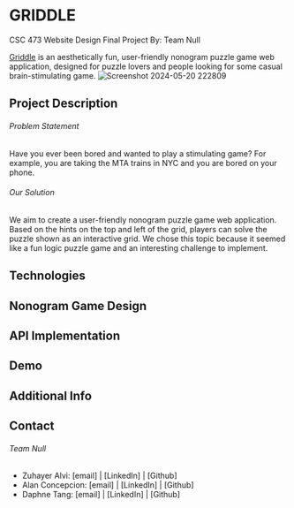# GRIDDLE
CSC 473 Website Design Final Project
By: Team Null

[Griddle](https://griddle-csc-473-final-project.vercel.app/) is an aesthetically fun, user-friendly nonogram puzzle game web application, designed for puzzle lovers and people looking for some casual brain-stimulating game.
![Screenshot 2024-05-20 222809](https://github.com/alanc224/CSC473FinalProject/assets/80214490/262d94be-d9e2-44df-900a-7a80b4f52445)

## Project Description
###### Problem Statement
Have you ever been bored and wanted to play a stimulating game? For example, you are taking the MTA trains in NYC and you are bored on your phone.
###### Our Solution
We aim to create a user-friendly nonogram puzzle game web application. Based on the hints on the top and left of the grid, players can solve the puzzle shown as an interactive grid. We chose this topic because it seemed like a fun logic puzzle game and an interesting challenge to implement.

## Technologies

## Nonogram Game Design

## API Implementation

## Demo

## Additional Info

## Contact
###### Team Null
- Zuhayer Alvi: [email] | [LinkedIn] | [Github]
- Alan Concepcion: [email] | [LinkedIn] | [Github]
- Daphne Tang: [email] | [LinkedIn] | [Github]
